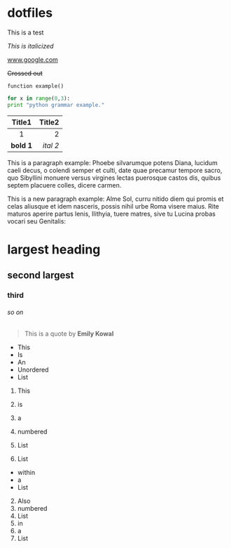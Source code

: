 # dotfiles

This is a test

*This is italicized*

www.google.com

~~Crossed out~~

```
function example()
```

```python
for x in range(0,3):
print "python grammar example."
```

|Title1 | Title2|
|:-------:|-------:|
|1      |2      |
|**bold 1**|*ital 2*|

This is a paragraph example: Phoebe silvarumque potens Diana, lucidum caeli decus, o colendi semper et culti, date quae precamur tempore sacro, quo Sibyllini monuere versus virgines lectas puerosque castos dis, quibus septem placuere colles, dicere carmen.

This is a new paragraph example: Alme Sol, curru nitido diem qui promis et celas aliusque et idem nasceris, possis nihil urbe Roma visere maius. Rite maturos aperire partus lenis, Ilithyia, tuere matres, sive tu Lucina probas vocari seu Genitalis:

# largest heading
## second largest
### third
###### so on

> This is a quote by **Emily Kowal**

- This
- Is
- An
- Unordered
- List


1. This
2. is
3. a
4. numbered
5. List

1. List
  - within
  - a
  - List
2. Also
  1. numbered
  2. List
  3. in
  4. a
  5. List
  
